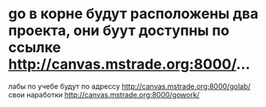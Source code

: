 # go в корне будут расположены два проекта, они буут доступны по ссылке http://canvas.mstrade.org:8000/...
лабы по учебе будут по адрессу http://canvas.mstrade.org:8000/golab/
свои наработки http://canvas.mstrade.org:8000/gowork/
